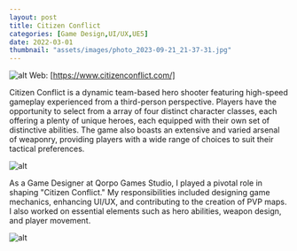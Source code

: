 ```yaml
---
layout: post
title: Citizen Conflict
categories: [Game Design,UI/UX,UE5]
date: 2022-03-01
thumbnail: "assets/images/photo_2023-09-21_21-37-31.jpg"
---
```


![alt](https://github.com/Bibool/portfolio.github.io/blob/main/assets/cc_banner1.png?raw=true)
Web: [https://www.citizenconflict.com/]

Citizen Conflict is a dynamic team-based hero shooter featuring high-speed gameplay experienced from a third-person perspective. Players have the opportunity to select from a array of four distinct character classes, each offering a plenty of unique heroes, each equipped with their own set of distinctive abilities. The game also boasts an extensive and varied arsenal of weaponry, providing players with a wide range of choices to suit their tactical preferences.

![alt](https://github.com/GalloSamuel/portfolio/blob/main/assets/images/Screenshot_2023-08-21_16-56-18.png?raw=true)

As a Game Designer at Qorpo Games Studio, I played a pivotal role in shaping "Citizen Conflict." My responsibilities included designing game mechanics, enhancing UI/UX, and contributing to the creation of PVP maps. I also worked on essential elements such as hero abilities, weapon design, and player movement.

![alt](https://github.com/GalloSamuel/portfolio/blob/main/assets/images/Screenshot_2023-08-21_17-29-35.png?raw=true)
